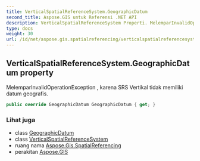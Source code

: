 ```yaml
---
title: VerticalSpatialReferenceSystem.GeographicDatum
second_title: Aspose.GIS untuk Referensi .NET API
description: VerticalSpatialReferenceSystem Properti. MelemparInvalidOperationException  karena SRS Vertikal tidak memiliki datum geografis.
type: docs
weight: 30
url: /id/net/aspose.gis.spatialreferencing/verticalspatialreferencesystem/geographicdatum/
---
```

## VerticalSpatialReferenceSystem.GeographicDatum property

MelemparInvalidOperationException , karena SRS Vertikal tidak memiliki datum geografis.

```csharp
public override GeographicDatum GeographicDatum { get; }
```

### Lihat juga

* class [GeographicDatum](../../geographicdatum/)
* class [VerticalSpatialReferenceSystem](../)
* ruang nama [Aspose.Gis.SpatialReferencing](../../verticalspatialreferencesystem/)
* perakitan [Aspose.GIS](../../../)


